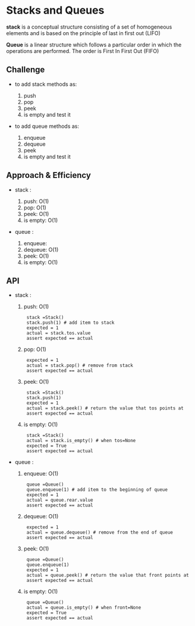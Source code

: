 # Stacks and Queues
**stack** is a conceptual structure consisting of a set of homogeneous elements and is based on the principle of last in first out (LIFO)

**Queue** is a linear structure which follows a particular order in which the operations are performed. The order is First In First Out (FIFO)

## Challenge
- to add stack methods as: 
    1. push
    2. pop
    3. peek
    4. is empty
    and test it

- to add queue methods as: 
    1. enqueue
    2. dequeue
    3. peek
    4. is empty
    and test it

## Approach & Efficiency
- stack : 
    1. push: O(1)
    2. pop: O(1)
    3. peek: O(1) 
    4. is empty: O(1)

- queue : 
    1. enqueue: 
    2. dequeue: O(1)
    3. peek: O(1)
    4. is empty: O(1)

## API
- stack : 

    1. push: O(1)

            stack =Stack()
            stack.push(1) # add item to stack
            expected = 1
            actual = stack.tos.value
            assert expected == actual

    2. pop: O(1)

            expected = 1
            actual = stack.pop() # remove from stack
            assert expected == actual

    3. peek: O(1) 

            stack =Stack()
            stack.push(1)
            expected = 1
            actual = stack.peek() # return the value that tos points at
            assert expected == actual

    4. is empty: O(1)

            stack =Stack()
            actual = stack.is_empty() # when tos=None
            expected = True
            assert expected == actual


- queue : 

    1. enqueue: O(1)

            queue =Queue()
            queue.enqueue(1) # add item to the beginning of queue
            expected = 1
            actual = queue.rear.value
            assert expected == actual

    2. dequeue: O(1)

            expected = 1
            actual = queue.dequeue() # remove from the end of queue
            assert expected == actual

    3. peek: O(1)

            queue =Queue()
            queue.enqueue(1)
            expected = 1
            actual = queue.peek() # return the value that front points at
            assert expected == actual

    4. is empty: O(1)

            queue =Queue()
            actual = queue.is_empty() # when front=None
            expected = True
            assert expected == actual